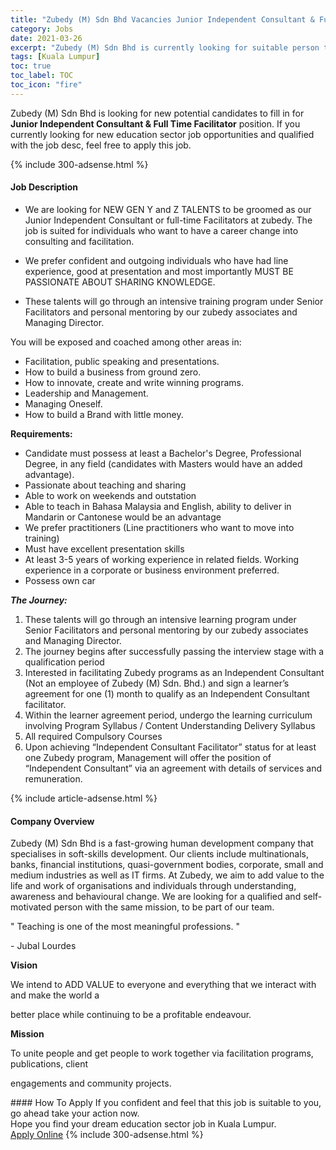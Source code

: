```yaml
---
title: "Zubedy (M) Sdn Bhd Vacancies Junior Independent Consultant & Full Time Facilitator" 
category: Jobs 
date: 2021-03-26 
excerpt: "Zubedy (M) Sdn Bhd is currently looking for suitable person to fill in the Junior Independent Consultant & Full Time Facilitator which positioned at Kuala Lumpur" 
tags: [Kuala Lumpur] 
toc: true 
toc_label: TOC 
toc_icon: "fire" 
--- 
```


<p>Zubedy (M) Sdn Bhd is looking for new potential candidates to fill in for <b>Junior Independent Consultant & Full Time Facilitator</b> position. If you currently looking for new education sector job opportunities and qualified with the job desc, feel free to apply this job.
</p>{% include 300-adsense.html %} 
<div><div><h4>Job Description</h4></div><div><div><span><div><ul><li>We are looking for NEW GEN Y and Z TALENTS to be groomed as our Junior Independent Consultant or full-time Facilitators at zubedy. The job is suited for individuals who&#160;want&#160;to have a career change into consulting and facilitation.</li></ul><ul><li>We prefer confident and outgoing individuals who have had line experience, good at presentation and most importantly MUST BE PASSIONATE ABOUT SHARING KNOWLEDGE.</li></ul><ul><li>These talents will go through an intensive training program under Senior Facilitators and personal mentoring by our&#160;zubedy&#160;associates and Managing Director.</li></ul><p>You will be exposed and coached among other areas in:</p><ul><li>Facilitation, public speaking&#160;and&#160;presentations.</li><li>How to build a business from ground zero.</li><li>How to innovate, create and write winning programs.</li><li>Leadership and Management.</li><li>Managing Oneself.</li><li>How to build a Brand with little money.</li></ul><p><strong>Requirements:</strong></p><ul><li>Candidate must possess at least a Bachelor's Degree, Professional Degree, in any field (candidates with Masters would have an added advantage).</li><li>Passionate about teaching and sharing</li><li>Able to work on weekends and outstation</li><li>Able to teach in Bahasa Malaysia and English, ability to deliver in Mandarin or Cantonese would be an advantage</li><li>We prefer practitioners (Line practitioners who want to move into training)</li><li>Must have excellent presentation skills</li><li>At least 3-5 years of working experience in related fields. Working experience in a corporate or business environment preferred.</li><li>Possess own car</li></ul><p><strong><em>The Journey:</em></strong></p><ol><li>These talents will go through an intensive learning program under Senior Facilitators and personal mentoring by our zubedy associates and Managing Director.</li><li>The journey begins after successfully passing the interview stage with a qualification period</li><li>Interested in facilitating Zubedy programs as an Independent Consultant (Not an employee of Zubedy (M) Sdn. Bhd.) and sign a learner&#8217;s agreement for one (1) month to qualify as an Independent Consultant facilitator.</li><li>Within the learner agreement period, undergo the learning curriculum involving Program Syllabus / Content Understanding Delivery Syllabus</li><li>All required Compulsory Courses</li><li>Upon achieving &#8220;Independent Consultant Facilitator&#8221; status for at least one Zubedy program, Management will offer the position of &#8220;Independent Consultant&#8221; via an agreement with details of services and remuneration.</li></ol></div></span></div></div></div> 
{% include article-adsense.html %} 
<div><div><h4>Company Overview</h4></div><div><div><span><div><p>Zubedy (M) Sdn Bhd is a fast-growing human development company that specialises in soft-skills development. Our clients include multinationals, banks, financial institutions, quasi-government bodies, corporate, small and medium industries as well as IT firms. At Zubedy, we aim to add value to the life and work of organisations and individuals through understanding, awareness and behavioural change. We are looking for a qualified and self-motivated person with the same mission, to be part of our team.</p><p>" Teaching is one of the most meaningful professions. "</p><p>- Jubal Lourdes</p><p><strong>Vision</strong></p><p> We intend to ADD VALUE to everyone and everything that we interact with and make the world a </p><p> better place while continuing to be a profitable endeavour.</p><p> <strong>Mission</strong></p><p> To unite people and get people to work together via facilitation programs, publications, client </p><p>  engagements and community projects.</p></div></span></div></div></div> 
#### How To Apply 
If you confident and feel that this job is suitable to you, go ahead take your action now. <br/> 
Hope you find your dream education sector job in Kuala Lumpur. <br/> 
<a href="https://www.jobstreet.com.my/en/job/junior-independent-consultant-full-time-facilitator-4503401?jobId=jobstreet-my-job-4503401" class="btn btn--info" target="_blank" rel="nofollow noopenner">Apply Online</a> 
{% include 300-adsense.html %} 